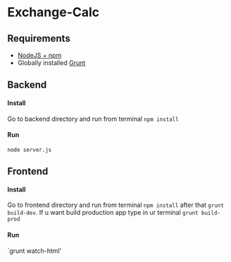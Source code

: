 # Exchange-Calc

## Requirements
* [NodeJS + npm](https://nodejs.org/en/download/)
* Globally installed [Grunt](http://gruntjs.com/getting-started#installing-the-cli)


## Backend
#### Install
Go to backend directory and run from terminal `npm install`

#### Run
`node server.js`

## Frontend
#### Install
Go to frontend directory and run from terminal `npm install` after that  `grunt build-dev`.
If u want build production app type in ur terminal `grunt build-prod`

#### Run
`grunt watch-html'
